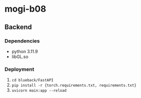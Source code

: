 # mogi-b08

## Backend

### Dependencies

- python 3.11.9
- libGL.so

### Deployment

1. `cd blueback/FastAPI`
2. `pip install -r {torch.requirements.txt, requirements.txt}`
3. `uvicorn main:app --reload`

